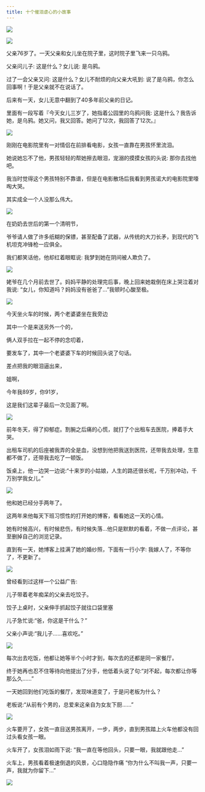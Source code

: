 ```yaml
---
title: 十个催泪虐心的小故事
---
```




![](https://ss2.baidu.com/6ONYsjip0QIZ8tyhnq/it/u=3291074519,678041999&fm=173&app=49&f=JPEG?w=640&h=358&s=82A0F40163E211015630659A030080A2)

![](https://ss1.baidu.com/6ONXsjip0QIZ8tyhnq/it/u=4262245093,1015829974&fm=173&app=49&f=JPEG?w=640&h=150&s=19843C7ACDA0EC014CD0F8C70000C0B1)

父亲76岁了。一天父亲和女儿坐在院子里，这时院子里飞来一只乌鸦。

父亲问儿子: 这是什么？女儿说: 是乌鸦。

过了一会父亲又问: 这是什么？女儿不耐烦的向父亲大吼到: 说了是乌鸦，你怎么回事啊！于是父亲就不在说话了。

后来有一天，女儿无意中翻到了40多年前父亲的日记。

里面有一段写着『今天女儿三岁了，她指着公园里的乌鸦问我: 这是什么？我告诉她，是乌鸦。她又问，我又回答。她问了12次，我回答了12次。』

![](https://ss0.baidu.com/6ONWsjip0QIZ8tyhnq/it/u=3827479839,975514661&fm=173&app=49&f=JPEG?w=640&h=149&s=19843C7ACDE04C014CD5F0C70000C0B1)

刚刚在电影院里有一对情侣在前排看电影，女孩一直靠在男孩怀里流泪。

她说她忘不了他，男孩轻轻的帮她擦去眼泪，宠溺的摸摸女孩的头说: 那你去找他吧。

我当时觉得这个男孩特别不靠谱，但是在电影散场后我看到男孩诺大的电影院里嚎啕大哭。

其实成全一个人没那么伟大。

![](https://ss1.baidu.com/6ONXsjip0QIZ8tyhnq/it/u=2982512458,1723718122&fm=173&app=49&f=JPEG?w=640&h=140&s=19843C7ACCA0F8011ED9DCC70000C0B1)

在奶奶去世后的第一个清明节，

爷爷请人做了许多纸糊的保镖，甚至配备了武器，从传统的大刀长矛，到现代的飞机坦克冲锋枪一应俱全。

我们都笑话他，他却红着眼眶说: 我梦到她在阴间被人欺负了。

![](https://ss2.baidu.com/6ONYsjip0QIZ8tyhnq/it/u=2781282344,88558780&fm=173&app=49&f=JPEG?w=640&h=143&s=19843C7ACDE0EC010EF5F0D7000080B1)

姥爷在几个月前去世了。妈妈平静的处理完后事，晚上回来她栽倒在床上哭泣着对我说: “女儿，你知道吗？妈妈没有爸爸了…”我顿时心酸至极。

![](https://ss1.baidu.com/6ONXsjip0QIZ8tyhnq/it/u=3410283544,3044593721&fm=173&app=49&f=JPEG?w=640&h=146&s=19843C7ADDA0EC014CD9D4C7000080B1)

今天坐火车的时候，两个老婆婆坐在我旁边

其中一个是来送另外一个的，

俩人双手拉在一起不停的念叨着，

要发车了，其中一个老婆婆下车的时候回头说了句话。

差点把我的眼泪逼出来，

姐啊，

今年我89岁，你91岁，

这是我们这辈子最后一次见面了啊。

![](https://ss1.baidu.com/6ONXsjip0QIZ8tyhnq/it/u=1686095560,2073930878&fm=173&app=49&f=JPEG?w=640&h=151&s=19843C7ADD344C014CD5D4C60000C0B1)

前年冬天，得了抑郁症。割腕之后痛的心慌，就打了个出租车去医院，捧着手大哭。

出租车司机的后座被我弄的全是血，没想到他把我送到医院，还带我去处理，生意都不做了，还带我去吃了一顿饭。

饭桌上，他一边哭一边说:“十来岁的小姑娘，人生的路还很长呢，千万别冲动，千万别学我女儿。”

![](https://ss1.baidu.com/6ONXsjip0QIZ8tyhnq/it/u=3861494926,439558302&fm=173&app=49&f=JPEG?w=640&h=140&s=19843C7ACCA8C8034CD0D8C7000080B1)

他和她已经分手两年了。

这两年来他每天下班习惯性的打开她的博客，看看她这一天的心情。

她有时候高兴，有时候悲伤，有时候失落…他只是默默的看着，不做一点评论，甚至删掉自己的浏览记录。

直到有一天，她博客上挂满了她的婚纱照，下面有一行小字: 我嫁人了，不等你了，不更新了。

![](https://ss1.baidu.com/6ONXsjip0QIZ8tyhnq/it/u=3668355499,896529489&fm=173&app=49&f=JPEG?w=640&h=138&s=19843C7ACDF5C8031AF5F0D3000080B1)

曾经看到过这样一个公益广告:

儿子带着老年痴呆的父亲去吃饺子。

饺子上桌时，父亲伸手抓起饺子就往口袋里塞

儿子急忙说:“爸，你这是干什么？”

父亲小声说:“我儿子……喜欢吃。”

![](https://ss0.baidu.com/6ONWsjip0QIZ8tyhnq/it/u=4216090485,3577303617&fm=173&app=49&f=JPEG?w=640&h=138&s=19843C7AECBAEC011FFDD4C60000C0B1)

每次出去吃饭，他都让她等半个小时才到，每次去的还都是同一家餐厅。

终于她再也忍不住等待向他提出了分手，他低着头说了句:“对不起，每次都让你等那么久……”

一天她回到他们吃饭的餐厅，发现味道变了，于是问老板为什么？

老板说:“从前有个男的，总爱来这亲自为女友下厨……”

![](https://ss1.baidu.com/6ONXsjip0QIZ8tyhnq/it/u=3209770891,486033168&fm=173&app=49&f=JPEG?w=640&h=138&s=19843C7ACCB8DC014CD0FCD70000C0B1)

火车要开了，女孩一直目送男孩离开，一步，两步，直到男孩踏上火车他都没有回过头看女孩一眼。

火车开了，女孩泪如雨下说: “我一直在等他回头，只要一眼，我就跟他走…”

火车上，男孩看着极速倒退的风景，心口隐隐作痛 “你为什么不叫我一声，只要一声，我就为你留下…”

![](https://ss1.baidu.com/6ONXsjip0QIZ8tyhnq/it/u=1706453638,971104378&fm=173&app=49&f=JPEG?w=640&h=358&s=141447316ED202491C046FD30300F0A6)

